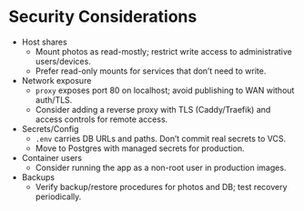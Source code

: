 # Security Considerations

- Host shares
  - Mount photos as read-mostly; restrict write access to administrative users/devices.
  - Prefer read-only mounts for services that don’t need to write.
- Network exposure
  - `proxy` exposes port 80 on localhost; avoid publishing to WAN without auth/TLS.
  - Consider adding a reverse proxy with TLS (Caddy/Traefik) and access controls for remote access.
- Secrets/Config
  - `.env` carries DB URLs and paths. Don’t commit real secrets to VCS.
  - Move to Postgres with managed secrets for production.
- Container users
  - Consider running the app as a non-root user in production images.
- Backups
  - Verify backup/restore procedures for photos and DB; test recovery periodically.
